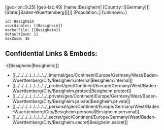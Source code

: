 ﻿---
location: [49,9.25]
mapzoom: [7,12] 
mapmarker: city 
type: City
tags:
- geo/City


SpocWebEntityId: 29152
isDeleted: false
confidential: public

---
[geo-lon::9.25]
[geo-lat::49]
[name::Besigheim]
[Country::[[Germany]]]
[State[[Baden-Wuerttemberg]]]]]
[Population::]
[Unknown::]


```leaflet
id: Besigheim
coordinates: [[Besigheim]]
markerFile: [[Besigheim]]
defaultZoom: 11 
maxZoom: 18
```


## Confidential Links & Embeds: 
-[[Besigheim|Besigheim]]] 
- [[../../../../../../../../_internal/geo/Continent/Europe/Germany/West/Baden-Wuerttemberg/City/Besigheim.internal|Besigheim.internal]] 
- [[../../../../../../../../_protect/geo/Continent/Europe/Germany/West/Baden-Wuerttemberg/City/Besigheim.protect|Besigheim.protect]] 
- [[../../../../../../../../_private/geo/Continent/Europe/Germany/West/Baden-Wuerttemberg/City/Besigheim.private|Besigheim.private]] 
- [[../../../../../../../../_personal/geo/Continent/Europe/Germany/West/Baden-Wuerttemberg/City/Besigheim.personal|Besigheim.personal]] 
- [[../../../../../../../../_secret/geo/Continent/Europe/Germany/West/Baden-Wuerttemberg/City/Besigheim.secret|Besigheim.secret]] 

